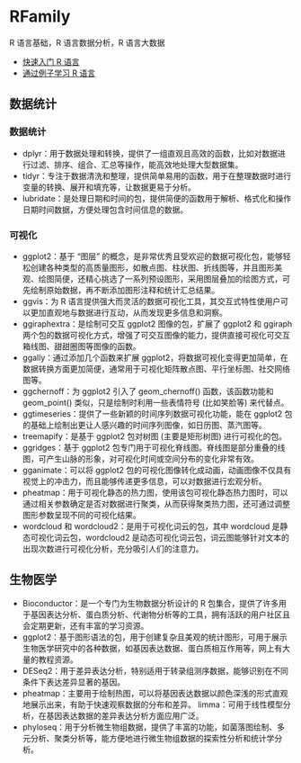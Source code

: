 <!--
 * @Author: shgopher shgopher@gmail.com
 * @Date: 2024-08-18 11:40:13
 * @LastEditors: shgopher shgopher@gmail.com
 * @LastEditTime: 2024-08-24 23:17:52
 * @FilePath: /RFamily/README.md
 * @Description: 
 * 
 * Copyright (c) 2024 by shgopher, All Rights Reserved. 
-->
# RFamily
R 语言基础，R 语言数据分析，R 语言大数据

- [快速入门 R 语言](./helloR.md)
- [通过例子学习 R 语言](./learn-r-by-examples.r)
## 数据统计
### 数据统计
- dplyr：用于数据处理和转换，提供了一组直观且高效的函数，比如对数据进行过滤、排序、组合、汇总等操作，能高效地处理大型数据集。
- tidyr：专注于数据清洗和整理，提供简单易用的函数，用于在整理数据时进行变量的转换、展开和填充等，让数据更易于分析。
- lubridate：是处理日期和时间的包，提供简便的函数用于解析、格式化和操作日期时间数据，方便处理包含时间信息的数据。
### 可视化
- ggplot2：基于 “图层” 的概念，是非常优秀且受欢迎的数据可视化包，能够轻松创建各种类型的高质量图形，如散点图、柱状图、折线图等，并且图形美观、绘图简便，还精心挑选了一系列预设图形，采用图层叠加的绘图方式，可先绘制原始数据，再不断添加图形注释和统计汇总结果。
- ggvis：为 R 语言提供强大而灵活的数据可视化工具，其交互式特性使用户可以更加直观地与数据进行互动，从而发现更多信息和洞察。
- ggiraphextra：是绘制可交互 ggplot2 图像的包，扩展了 ggplot2 和 ggiraph 两个包的数据可视化方式，增强了可交互图像的能力，提供直接可视化可交互箱线图、甜甜圈图等图像的函数。
- ggally：通过添加几个函数来扩展 ggplot2，将数据可视化变得更加简单，在数据转换方面更加简便，通常用于可视化矩阵散点图、平行坐标图、社交网络图等。
- ggchernoff：为 ggplot2 引入了 geom_chernoff() 函数，该函数功能和 geom_point() 类似，只是绘制时利用一些表情符号 (比如笑脸等) 来代替点。
- ggtimeseries：提供了一些新颖的时间序列数据可视化功能，能在 ggplot2 包的基础上绘制出更让人感兴趣的时间序列图像，如日历图、蒸汽图等。
- treemapify：是基于 ggplot2 包对树图 (主要是矩形树图) 进行可视化的包。
- ggridges：基于 ggplot2 包专门用于可视化脊线图。脊线图是部分重叠的线图，可产生山脉的形象，对可视化时间或空间分布的变化非常有效。
- gganimate：可以将 ggplot2 包的可视化图像转化成动画，动画图像不仅具有视觉上的冲击力，而且能够传递更多信息，可以对数据进行宏观分析。
- pheatmap：用于可视化静态的热力图，使用该包可视化静态热力图时，可以通过相关参数确定是否对数据进行聚类，从而获得聚类热力图，还可通过调整图形参数呈现不同的可视化结果。
- wordcloud 和 wordcloud2：是用于可视化词云的包，其中 wordcloud 是静态可视化词云包，wordcloud2 是动态可视化词云包，词云图能够针对文本的出现次数进行可视化分析，充分吸引人们的注意力。
## 生物医学
- Bioconductor：是一个专门为生物数据分析设计的 R 包集合，提供了许多用于基因表达分析、蛋白质分析、代谢物分析等的工具，拥有活跃的用户社区且会定期更新，还有丰富的学习资源。
- ggplot2：基于图形语法的包，用于创建复杂且美观的统计图形，可用于展示生物医学研究中的各种数据，如基因表达数据、蛋白质相互作用等，网上有大量的教程资源。
- DESeq2：用于差异表达分析，特别适用于转录组测序数据，能够识别在不同条件下表达差异显著的基因。
- pheatmap：主要用于绘制热图，可以将基因表达数据以颜色深浅的形式直观地展示出来，有助于快速观察数据的分布和差异。
limma：可用于线性模型分析，在基因表达数据的差异表达分析方面应用广泛。
- phyloseq：用于分析微生物组数据，提供了丰富的功能，如菌落图绘制、多元分析、聚类分析等，能方便地进行微生物组数据的探索性分析和统计学分析。


